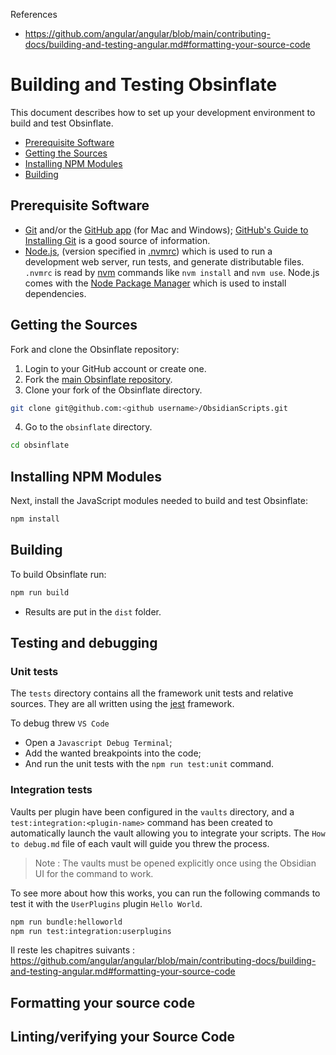 ﻿References
- https://github.com/angular/angular/blob/main/contributing-docs/building-and-testing-angular.md#formatting-your-source-code

# Building and Testing Obsinflate

This document describes how to set up your development environment to build and test Obsinflate.

- [Prerequisite Software](#prerequisite-software)
- [Getting the Sources](#getting-the-sources)
- [Installing NPM Modules](#installing-npm-modules)
- [Building](#building)

## Prerequisite Software

- [Git](https://git-scm.com/) and/or the [GitHub app](https://github.com/apps/desktop) (for Mac and Windows); [GitHub's Guide to Installing Git](https://docs.github.com/fr/get-started/getting-started-with-git/set-up-git) is a good source of information.
- [Node.js](https://nodejs.org/fr), (version specified in [.nvmrc](https://github.com/petitpandarouge/ObsidianScripts/blob/main/obsinflate/.nvmrc)) which is used to run a development web server, run tests, and generate distributable files.
`.nvmrc` is read by [nvm](https://github.com/nvm-sh/nvm) commands like `nvm install` and `nvm use`.
Node.js comes with the [Node Package Manager](https://docs.npmjs.com/getting-started) which is used to install dependencies.

## Getting the Sources

Fork and clone the Obsinflate repository:

1. Login to your GitHub account or create one.
2. Fork the [main Obsinflate repository](https://github.com/petitpandarouge/ObsidianScripts).
3. Clone your fork of the Obsinflate directory.

``` sh
git clone git@github.com:<github username>/ObsidianScripts.git
```

4. Go to the `obsinflate` directory.

``` sh
cd obsinflate
```

## Installing NPM Modules

Next, install the JavaScript modules needed to build and test Obsinflate:

``` sh
npm install
```

## Building

To build Obsinflate run:

``` sh
npm run build
```

- Results are put in the `dist` folder.

## Testing and debugging

### Unit tests

The `tests` directory contains all the framework unit tests and relative sources. They are all written using the [jest](https://jestjs.io/) framework.

To debug threw `VS Code`
- Open a `Javascript Debug Terminal`;
- Add the wanted breakpoints into the code;
- And run the unit tests with the `npm run test:unit` command.

### Integration tests

Vaults per plugin have been configured in the `vaults` directory, and a `test:integration:<plugin-name>` command has been created to automatically launch the vault allowing you to integrate your scripts. The `How to debug.md` file of each vault will guide you threw the process.

> Note : The vaults must be opened explicitly once using the Obsidian UI for the command to work.

To see more about how this works, you can run the following commands to test it with the `UserPlugins` plugin `Hello World`.

``` sh
npm run bundle:helloworld
npm run test:integration:userplugins
```


Il reste les chapitres suivants :
https://github.com/angular/angular/blob/main/contributing-docs/building-and-testing-angular.md#formatting-your-source-code
## Formatting your source code
## Linting/verifying your Source Code

